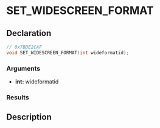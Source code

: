 # SET_WIDESCREEN_FORMAT

## Declaration
```cpp
// 0x7BDE2CAF
void SET_WIDESCREEN_FORMAT(int wideformatid);
```

### Arguments
- **int:** wideformatid

### Results

## Description
